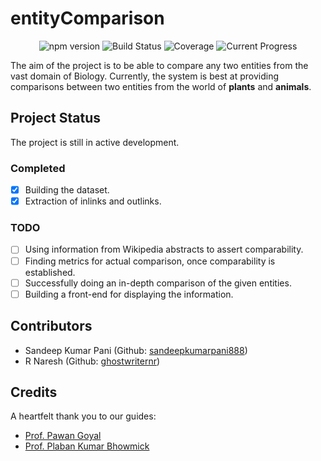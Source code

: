 # entityComparison

<p align="center">
  <img src="https://img.shields.io/npm/v/npm.svg?maxAge=2592000" alt="npm version">

  <img src="https://img.shields.io/teamcity/codebetter/bt428.svg?maxAge=2592000" alt="Build Status">

  <img src="https://img.shields.io/jenkins/c/https/jenkins.qa.ubuntu.com/address-book-service-utopic-i386-ci.svg?maxAge=2592000" alt="Coverage">

  <img src="https://img.shields.io/waffle/label/evancohen/smart-mirror/in%20progress.svg?maxAge=2592000" alt="Current Progress">
</p>


The aim of the project is to be able to compare any two entities from the vast domain of Biology. Currently, the system is best at providing comparisons between two entities from the world of __plants__ and __animals__.

## Project Status
The project is still in active development.

### Completed
- [x] Building the dataset.
- [x] Extraction of inlinks and outlinks.

### TODO
- [ ] Using information from Wikipedia abstracts to assert comparability.
- [ ] Finding metrics for actual comparison, once comparability is established.
- [ ] Successfully doing an in-depth comparison of the given entities.
- [ ] Building a front-end for displaying the information.

## Contributors
- Sandeep Kumar Pani (Github: [sandeepkumarpani888](https://github.com/sandeepkumarpani888))
- R Naresh (Github: [ghostwriternr](https://github.com/ghostwriternr))

## Credits
A heartfelt thank you to our guides:
- [Prof. Pawan Goyal](http://cse.iitkgp.ac.in/~pawang/)
- [Prof. Plaban Kumar Bhowmick](http://www1.iitkgp.ac.in/fac-profiles/showprofile.php?empcode=SUmdX)